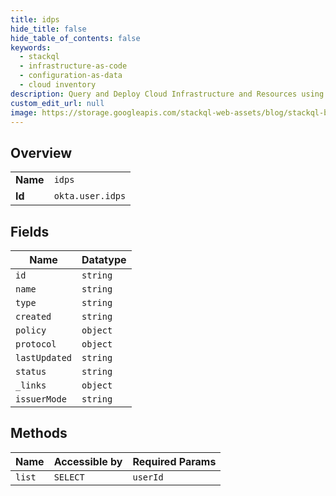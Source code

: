 ```yaml
---
title: idps
hide_title: false
hide_table_of_contents: false
keywords:
  - stackql
  - infrastructure-as-code
  - configuration-as-data
  - cloud inventory
description: Query and Deploy Cloud Infrastructure and Resources using SQL
custom_edit_url: null
image: https://storage.googleapis.com/stackql-web-assets/blog/stackql-blog-post-featured-image.png
---
```

  
    

## Overview
<table><tbody>
<tr><td><b>Name</b></td><td><code>idps</code></td></tr>
<tr><td><b>Id</b></td><td><code>okta.user.idps</code></td></tr>
</tbody></table>

## Fields
| Name | Datatype |
| ---- | -------- |
| `id` | `string` |
| `name` | `string` |
| `type` | `string` |
| `created` | `string` |
| `policy` | `object` |
| `protocol` | `object` |
| `lastUpdated` | `string` |
| `status` | `string` |
| `_links` | `object` |
| `issuerMode` | `string` |
## Methods
| Name | Accessible by | Required Params |
| ---- | ------------- | --------------- |
| `list` | `SELECT` | `userId` |
